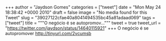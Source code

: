 
+++
author = "Jaydson Gomes"
categories = ["tweet"]
date = "Mon May 24 18:38:42 +0000 2010"
draft = false
image = "No media found for this Tweet"
slug = "39027122cfae40a8041494535bc45a81adaad069"
tags = ["tweet"]
title = """O negócio é se autopromov..."""
tweet = true
tweet_url = "https://twitter.com/jaydson/status/14640115921"
+++
O negócio é se autopromover http://tinyurl.com/2vcumsb
